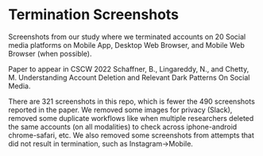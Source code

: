 # Termination Screenshots
Screenshots from our study where we terminated accounts on 20 Social media platforms on Mobile App, Desktop Web Browser, and Mobile Web Browser (when possible).

Paper to appear in CSCW 2022
Schaffner, B., Lingareddy, N., and Chetty, M. Understanding Account Deletion and Relevant Dark Patterns On Social Media.

There are 321 screenshots in this repo, which is fewer the 490 screenshots reported in the paper. We removed some images for privacy (Slack), removed some duplicate workflows like when multiple researchers deleted the same accounts (on all modalities) to check across iphone-android chrome-safari, etc.
We also removed some screenshots from attempts that did not result in termination, such as Instagram->Mobile.
